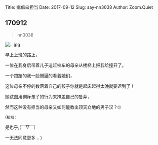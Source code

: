 Title: 痲痲曰担当
Date: 2017-09-12
Slug: say-nn3038
Author: Zoom.Quiet


## 170912
> nn3038

![...jpg](http://zoomquiet.qiniucdn.com/niuniu-albums/nn2017/170912-nn3038.jpeg?imageView2/2/w/360)


早上上班的路上，

一位在我身后带着儿子追赶校车的母亲从楼梯上把我给撞开了，

一个踉跄的我一脸懵逼的看着她们，

这位母亲不停的数落着自己的孩子你就是起床起得太晚就要迟到了！

她试图用训斥孩子的行为来掩盖自己的鲁莽，

然而这种没有担当的母亲又如何能教出顶天立地的男子汉？🙄

(`粑粑:` 

是也乎,(￣▽￣)

一无法同意更多...
)
